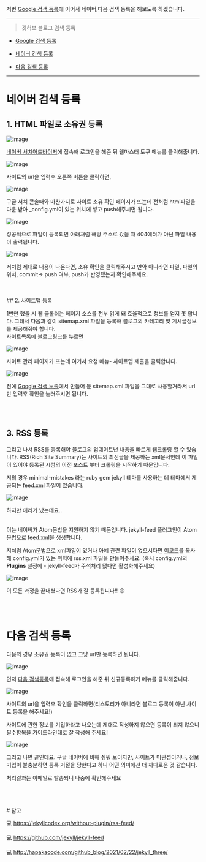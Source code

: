 저번 [Google 검색 등록](https://bellasimi.github.io/%EA%B9%83%ED%97%88%EB%B8%8C-%EB%B8%94%EB%A1%9C%EA%B7%B8-%EA%B2%80%EC%83%89%EB%85%B8%EC%B6%9C%EC%8B%9C%ED%82%A4%EA%B8%B0/)에 이어서
네이버,다음 검색 등록을 해보도록 하겠습니다.
<br/>

---
> 깃허브 블로그 검색 등록

* [Google 검색 등록](https://bellasimi.github.io/Google-%EA%B2%80%EC%83%89-%EB%93%B1%EB%A1%9D/)

* [네이버 검색 등록](#네이버-검색-등록)

* [다음 검색 등록](#다음-검색-등록)

---

# 네이버 검색 등록


## 1. HTML 파일로 소유권 등록

![image](https://user-images.githubusercontent.com/79133602/140607374-10f55ae8-b22b-4bc5-b27f-f1e458080235.png)

[네이버 서치어드바이저](https://searchadvisor.naver.com/)에 접속해 로그인을 해준 뒤 웹마스터 도구 메뉴를 클릭해줍니다.

![image](https://user-images.githubusercontent.com/79133602/140607399-fdebbaa5-aa7e-49aa-8bf7-e00c99441140.png)

사이트의 url을 입력후 오른쪽 버튼을 클릭하면,

![image](https://user-images.githubusercontent.com/79133602/140607500-15c46714-66ce-4bd8-ab06-53614b57fa1d.png)

구글 서치 콘솔때와 마찬가지로 사이트 소유 확인 페이지가 뜨는데 전처럼 html파일을 다운 받아 _config.yml이 있는 위치에 넣고 push해주시면 됩니다.

![image](https://user-images.githubusercontent.com/79133602/140607538-caf1b9ab-a135-419b-be67-a900049b7561.png)

성공적으로 파일이 등록되면 아래처럼 해당 주소로 갔을 때 404에러가 아닌 파일 내용이 출력됩니다.

![image](https://user-images.githubusercontent.com/79133602/140607648-6de65fb1-027e-40a7-82bf-4bdfd1814e84.png)

저처럼 제대로 내용이 나온다면, 소유 확인을 클릭해주시고 만약 아니라면 파일, 파일의 위치, commit-> push 여부, push가 반영됐는지
확인해주세요.

<br/>
<br/>
## 2. 사이트맵 등록

1번만 했을 시 웹 클롤러는 페이지 소스를 전부 읽게 돼 효율적으로 정보를 얻지 못 합니다. 그래서 다음과 같이 sitemap.xml 파일을 등록해 블로그의 카테고리 및 게시글정보를 제공해줘야 합니다. 
<br/>
사이트목록에 블로그링크를 누르면

![image](https://user-images.githubusercontent.com/79133602/140607908-d159aa89-602e-4d58-b8b5-55969fadcf2a.png)

사이트 관리 페이지가 뜨는데 여기서 요청 메뉴- 사이트맵 제출을 클릭합니다.


![image](https://user-images.githubusercontent.com/79133602/140607981-33f50b61-99fb-48fd-8b8d-7c57fe89612d.png)

전에 [Google 검색 노출](https://bellasimi.github.io/%EA%B9%83%ED%97%88%EB%B8%8C-%EB%B8%94%EB%A1%9C%EA%B7%B8-%EA%B2%80%EC%83%89%EB%85%B8%EC%B6%9C%EC%8B%9C%ED%82%A4%EA%B8%B0/)에서 만들어 둔 sitemap.xml 파일을 그대로 사용할거라서 url만 입력후 확인을 눌러주시면 됩니다.

<br/><br/>


## 3. RSS 등록

그리고 나서 RSS를 등록해야 블로그의 업데이트낸 내용을 빠르게 웹크롤링 할 수 있습니다.
RSS(Rich Site Summary)는 사이트의 최신글을 제공하는 xml문서인데 이 파일이 있어야 등록된 시점의 이전 포스트 부터 크롤링을 시작하기 때문입니다. 

저의 경우 minimal-mistakes 라는 ruby gem jekyll 테마를 사용하는 데 테마에서 제공되는 feed.xml 파일이 있습니다.  

![image](https://user-images.githubusercontent.com/79133602/140609109-81a0eb16-50b3-48db-819c-210438853af2.png)


하지만 에러가 났는데요.. 

<br/>
이는 네이버가 Atom문법을 지원하지 않기 때문입니다. jekyll-feed 플러그인이 Atom 문법으로 feed.xml을 생성합니다.

저처럼 Atom문법으로 xml파일이 있거나 아예 관련 파일이 없으시다면 [이코드](https://raw.githubusercontent.com/jhvanderschee/jekyllcodex/gh-pages/feed.xml)를 복사해 config.yml가 있는 위치에 rss.xml 파일을 만들어주세요.
(혹시 config.yml의 **Plugins** 설정에 - jekyll-feed가 주석처리 됐다면 활성화해주세요)

![image](https://user-images.githubusercontent.com/79133602/140609333-f011917b-b4ce-4d63-bdcd-b3209be9057b.png)

이 모든 과정을 끝내셨다면 RSS가 잘 등록됩니다!! 😉


<br/>
<br/>


# 다음 검색 등록


다음의 경우 소유권 등록이 없고 그냥 url만 등록하면 됩니다.

![image](https://user-images.githubusercontent.com/79133602/140610373-7f1f83cf-a376-4405-82ca-9facab6a83c7.png)

먼저 [다음 검색등록](https://register.search.daum.net/index.daum)에 접속해 로그인을 해준 뒤 신규등록하기 메뉴를 클릭해줍니다.

![image](https://user-images.githubusercontent.com/79133602/140610421-a866a6f6-cf61-4ba4-a617-8f6204c5628f.png)

사이트의 url을 입력후 확인을 클릭하면(티스토리가 아니라면 블로그 등록이 아닌 사이트 등록을 해주세요!)

사이트에 관한 정보를 기입하라고 나오는데 제대로 작성하지 않으면 등록이 되지 않으니 필수항목을 가이드라인대로 잘 작성해 주세요!

![image](https://user-images.githubusercontent.com/79133602/140610529-8e447d5d-b8b0-4f17-b144-4cc942ab3263.png)

그리고 나면 끝인데요. 구글 네이버에 비해 쉬워 보이지만, 사이트가 미완성이거나, 정보기입이 불충분하면 등록 거절을 당한다고 하니 어떤 의미에선 더 까다로운 것 같습니다.

처리결과는 이메일로 발송되니 나중에 확인해주세요


<br/>
<br/>
<br/>
# 참고 

💻 <https://jekyllcodex.org/without-plugin/rss-feed/>

💻 <https://github.com/jekyll/jekyll-feed>

💻 <http://hapakacode.com/github_blog/2021/02/22/jekyll_three/>


